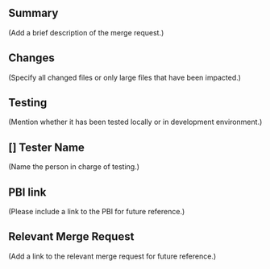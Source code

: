 ## Summary
(Add a brief description of the merge request.)

## Changes
(Specify all changed files or only large files that have been impacted.)

## Testing
(Mention whether it has been tested locally or in development environment.)

## [] Tester Name
(Name the person in charge of testing.)

## PBI link
(Please include a link to the PBI for future reference.)

## Relevant Merge Request
(Add a link to the relevant merge request for future reference.)
